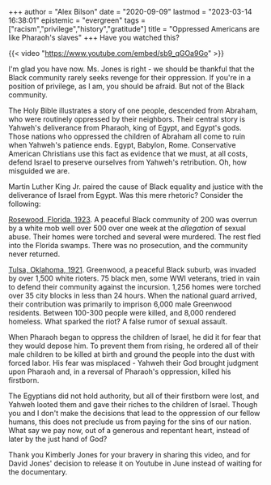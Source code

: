+++
author = "Alex Bilson"
date = "2020-09-09"
lastmod = "2023-03-14 16:38:01"
epistemic = "evergreen"
tags = ["racism","privilege","history","gratitude"]
title = "Oppressed Americans are like Pharaoh's slaves"
+++
Have you watched this?

{{< video "https://www.youtube.com/embed/sb9_qGOa9Go" >}}

I'm glad you have now. Ms. Jones is right - we should be thankful that the Black community rarely seeks revenge for their oppression. If you're in a position of privilege, as I am, you should be afraid. But not of the Black community.

The Holy Bible illustrates a story of one people, descended from Abraham, who were routinely oppressed by their neighbors. Their central story is Yahweh's deliverance from Pharaoh, king of Egypt, and Egypt's gods. Those nations who oppressed the children of Abraham all come to ruin when Yahweh's patience ends. Egypt, Babylon, Rome. Conservative American Christians use this fact as evidence that we must, at all costs, defend Israel to preserve ourselves from Yahweh's retribution. Oh, how misguided we are.

Martin Luther King Jr. paired the cause of Black equality and justice with the deliverance of Israel from Egypt. Was this mere rhetoric? Consider the following:

[Rosewood, Florida, 1923](https://www.history.com/topics/early-20th-century-us/rosewood-massacre). A peaceful Black community of 200 was overrun by a white mob well over 500 over one week at the _allegation_ of sexual abuse. Their homes were torched and several were murdered. The rest fled into the Florida swamps. There was no prosecution, and the community never returned.

[Tulsa, Oklahoma, 1921](https://www.history.com/topics/roaring-twenties/tulsa-race-massacre). Greenwood, a peaceful Black suburb, was invaded by over 1,500 white rioters. 75 black men, some WWI veterans, tried in vain to defend their community against the incursion. 1,256 homes were torched over 35 city blocks in less than 24 hours. When the national guard arrived, their contribution was primarily to imprison 6,000 male Greenwood residents. Between 100-300 people were killed, and 8,000 rendered homeless. What sparked the riot? A false rumor of sexual assault.

When Pharaoh began to oppress the children of Israel, he did it for fear that they would depose him. To prevent them from rising, he ordered all of their male children to be killed at birth and ground the people into the dust with forced labor. His fear was misplaced - Yahweh their God brought judgment upon Pharaoh and, in a reversal of Pharaoh's oppression, killed his firstborn.

The Egyptians did not hold authority, but all of their firstborn were lost, and Yahweh looted them and gave their riches to the children of Israel. Though you and I don't make the decisions that lead to the oppression of our fellow humans, this does not preclude us from paying for the sins of our nation. What say we pay now, out of a generous and repentant heart, instead of later by the just hand of God?

Thank you Kimberly Jones for your bravery in sharing this video, and for David Jones' decision to release it on Youtube in June instead of waiting for the documentary.
